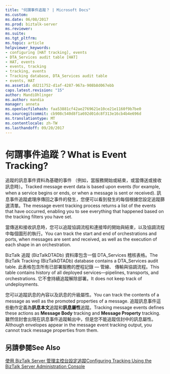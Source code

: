 ```yaml
---
title: "何謂事件追蹤？ | Microsoft Docs"
ms.custom: 
ms.date: 06/08/2017
ms.prod: biztalk-server
ms.reviewer: 
ms.suite: 
ms.tgt_pltfrm: 
ms.topic: article
helpviewer_keywords:
- configuring [HAT tracking], events
- DTA_Services audit table [HAT]
- HAT, events
- events, tracking
- tracking, events
- Tracking database, DTA_Services audit table
- events, HAT
ms.assetid: dd211752-d1af-4287-967a-908b8d067ebb
caps.latest.revision: "15"
author: MandiOhlinger
ms.author: mandia
manager: anneta
ms.openlocfilehash: faa53881cf42ae2769621e10ce21e1160f9b7be0
ms.sourcegitcommit: cb908c540d8f1a692d01dc8f313e16cb4b4e696d
ms.translationtype: MT
ms.contentlocale: zh-TW
ms.lasthandoff: 09/20/2017
---
```

# <a name="what-is-event-tracking"></a><span data-ttu-id="c2e72-103">何謂事件追蹤？</span><span class="sxs-lookup"><span data-stu-id="c2e72-103">What is Event Tracking?</span></span>
<span data-ttu-id="c2e72-104">追蹤的訊息事件資料為基礎的事件 （例如，當服務開始或結束，或當傳送或接收訊息時）。</span><span class="sxs-lookup"><span data-stu-id="c2e72-104">Tracked message event data is based upon events (for example, when a service begins or ends, or when a message is sent or received).</span></span> <span data-ttu-id="c2e72-105">訊息事件追蹤處理序傳回之事件的發生，您便可以看到發生的每個根據您設定追蹤篩選清單。</span><span class="sxs-lookup"><span data-stu-id="c2e72-105">The message event tracking process returns a list of the events that have occurred, enabling you to see everything that happened based on the tracking filters you have set.</span></span>  
  
 <span data-ttu-id="c2e72-106">當傳送和接收訊息時，您可以追蹤協調流程和連接埠的開始與結束，以及協調流程中每個圖形的執行。</span><span class="sxs-lookup"><span data-stu-id="c2e72-106">You can track the start and end of orchestrations and ports, when messages are sent and received, as well as the execution of each shape in an orchestration.</span></span>  
  
 <span data-ttu-id="c2e72-107">BizTalk 追蹤 (BizTalkDTADb) 資料庫包含一個 DTA_Services 稽核表格。</span><span class="sxs-lookup"><span data-stu-id="c2e72-107">The BizTalk Tracking (BizTalkDTADb) database contains a DTA_Services audit table.</span></span> <span data-ttu-id="c2e72-108">此表格包含所有已部署服務的歷程記錄 — 管線、 傳輸與協調流程。</span><span class="sxs-lookup"><span data-stu-id="c2e72-108">This table contains history of all deployed services—pipelines, transports, and orchestrations.</span></span> <span data-ttu-id="c2e72-109">它不會持續追蹤解除部署。</span><span class="sxs-lookup"><span data-stu-id="c2e72-109">It does not keep track of undeployments.</span></span>  
  
 <span data-ttu-id="c2e72-110">您可以追蹤訊息的內容以及訊息的升級屬性。</span><span class="sxs-lookup"><span data-stu-id="c2e72-110">You can track the contents of a message as well as the promoted properties of a message.</span></span> <span data-ttu-id="c2e72-111">追蹤訊息事件這些動作定義為**訊息本文**追蹤和**訊息屬性**追蹤。</span><span class="sxs-lookup"><span data-stu-id="c2e72-111">Tracking message events defines these actions as **Message Body** tracking and **Message Property** tracking.</span></span> <span data-ttu-id="c2e72-112">雖然信封會出現在訊息事件追蹤輸出中，但是您不能追蹤信封中的訊息屬性。</span><span class="sxs-lookup"><span data-stu-id="c2e72-112">Although envelopes appear in the message event tracking output, you cannot track message properties from them.</span></span>  
  
## <a name="see-also"></a><span data-ttu-id="c2e72-113">另請參閱</span><span class="sxs-lookup"><span data-stu-id="c2e72-113">See Also</span></span>  
 [<span data-ttu-id="c2e72-114">使用 BizTalk Server 管理主控台設定追蹤</span><span class="sxs-lookup"><span data-stu-id="c2e72-114">Configuring Tracking Using the BizTalk Server Administration Console</span></span>](http://msdn.microsoft.com/en-us/49b7f9d3-60b5-41bd-ba8b-029253926bef)